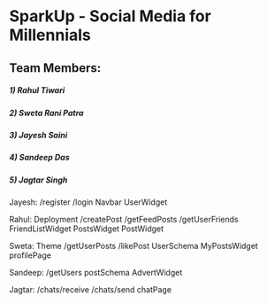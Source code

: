 # SparkUp -  Social Media for Millennials
## Team Members: 
##### 1) Rahul Tiwari
##### 2) Sweta Rani Patra
##### 3) Jayesh Saini
##### 4) Sandeep Das
##### 5) Jagtar Singh

Jayesh:
/register
/login
Navbar
UserWidget


Rahul:
Deployment
/createPost
/getFeedPosts
/getUserFriends
FriendListWidget
PostsWidget
PostWidget

Sweta:
Theme
/getUserPosts
/likePost
UserSchema
MyPostsWidget
profilePage


Sandeep:
/getUsers
postSchema
AdvertWidget


Jagtar:
/chats/receive
/chats/send
chatPage
